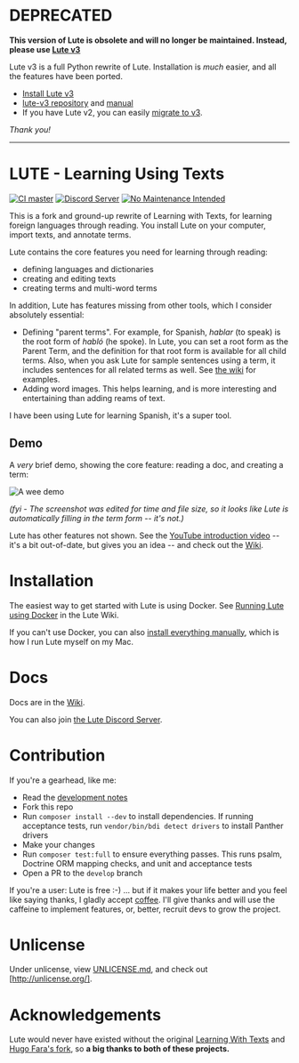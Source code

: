 # DEPRECATED

**This version of Lute is obsolete and will no longer be maintained.  Instead, please use [Lute v3](https://github.com/jzohrab/lute-v3)**

Lute v3 is a full Python rewrite of Lute.  Installation is _much_ easier, and all the features have been ported.

- [Install Lute v3](https://jzohrab.github.io/lute-manual/install.html)
- [lute-v3 repository](https://github.com/jzohrab/lute-v3) and [manual](https://jzohrab.github.io/lute-manual/intro.html)
- If you have Lute v2, you can easily [migrate to v3](https://jzohrab.github.io/lute-manual/v2-to-v3.html).
  
_Thank you!_

---

# LUTE - Learning Using Texts

[![CI master](https://github.com/jzohrab/lute/actions/workflows/symfony-ci.yml/badge.svg?branch=master)](https://github.com/jzohrab/lute/actions/workflows/symfony-ci.yml?query=branch%3Amaster)
[![Discord Server](https://badgen.net/badge/icon/discord?icon=discord&label)](https://discord.gg/CzFUQP5m8u)
[![No Maintenance Intended](http://unmaintained.tech/badge.svg)](http://unmaintained.tech/)

This is a fork and ground-up rewrite of Learning with Texts, for learning foreign languages through reading.  You install Lute on your computer, import texts, and annotate terms.

Lute contains the core features you need for learning through reading:

* defining languages and dictionaries
* creating and editing texts
* creating terms and multi-word terms

In addition, Lute has features missing from other tools, which I consider absolutely essential:

* Defining "parent terms".  For example, for Spanish, _hablar_ (to speak) is the root form of _habló_ (he spoke).  In Lute, you can set a root form as the Parent Term, and the definition for that root form is available for all child terms.  Also, when you ask Lute for sample sentences using a term, it includes sentences for all related terms as well.  See [the wiki](https://github.com/jzohrab/lute/wiki/Parent-Terms) for examples.
* Adding word images.  This helps learning, and is more interesting and entertaining than adding reams of text.

I have been using Lute for learning Spanish, it's a super tool.

## Demo

A _very_ brief demo, showing the core feature: reading a doc, and creating a term:

[comment]: # (See docs/adding_readme_gif.md for notes)

![A wee demo](https://user-images.githubusercontent.com/1637133/210660839-b9aebebc-60c6-43fc-9f6d-daf2c448f825.gif)

_(fyi - The screenshot was edited for time and file size, so it looks like Lute is automatically filling in the term form -- it's not.)_

Lute has other features not shown. See the [YouTube introduction video](https://youtu.be/cjSqQTwUFCY) -- it's a bit out-of-date, but gives you an idea -- and check out the [Wiki](https://github.com/jzohrab/lute/wiki).

# Installation

The easiest way to get started with Lute is using Docker.  See [Running Lute using Docker](https://github.com/jzohrab/lute/wiki/Getting-Started) in the Lute Wiki.

If you can't use Docker, you can also [install everything manually](https://github.com/jzohrab/lute/wiki/Getting-started-without-Docker), which is how I run Lute myself on my Mac.

# Docs

Docs are in the [Wiki](https://github.com/jzohrab/lute/wiki).

You can also join [the Lute Discord Server](https://discord.gg/CzFUQP5m8u).

# Contribution

If you're a gearhead, like me:

* Read the [development notes](https://github.com/jzohrab/lute/wiki/Development)
* Fork this repo
* Run `composer install --dev` to install dependencies.  If running acceptance tests, run `vendor/bin/bdi detect drivers` to install Panther drivers
* Make your changes
* Run `composer test:full` to ensure everything passes.  This runs psalm, Doctrine ORM mapping checks, and unit and acceptance tests
* Open a PR to the `develop` branch

If you're a user: Lute is free :-) ... but if it makes your life better and you feel like saying thanks, I gladly accept <a href="https://www.buymeacoffee.com/jzohrab" target="_blank">coffee</a>.  I'll give thanks and will use the caffeine to implement features, or, better, recruit devs to grow the project.

# Unlicense

Under unlicense, view [UNLICENSE.md](UNLICENSE.md), and check out [http://unlicense.org/].

# Acknowledgements

Lute would never have existed without the original [Learning With Texts](https://sourceforge.net/projects/learning-with-texts) and [Hugo Fara's fork](https://github.com/hugofara), so **a big thanks to both of these projects.**
